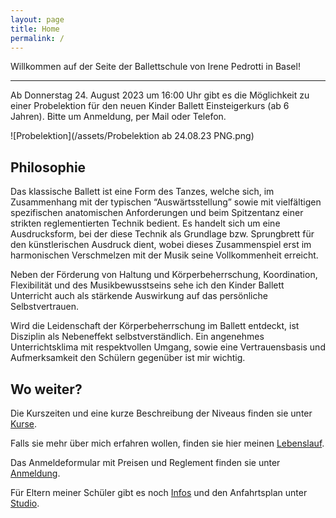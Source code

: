 ```yaml
---
layout: page
title: Home
permalink: /
---
```


Willkommen auf der Seite der Ballettschule von Irene Pedrotti in Basel!

---

Ab Donnerstag 24. August 2023 um 16:00 Uhr gibt es die Möglichkeit zu einer Probelektion für den neuen Kinder Ballett Einsteigerkurs (ab 6 Jahren). Bitte um Anmeldung, per Mail oder Telefon.

![Probelektion](/assets/Probelektion ab 24.08.23 PNG.png)

## Philosophie

Das klassische Ballett ist eine Form des Tanzes, welche sich, im Zusammenhang mit der typischen “Auswärtsstellung” sowie mit vielfältigen spezifischen anatomischen Anforderungen und beim Spitzentanz einer strikten reglementierten Technik bedient. Es handelt sich um eine Ausdrucksform, bei der diese Technik als Grundlage bzw. Sprungbrett für den künstlerischen Ausdruck dient, wobei dieses Zusammenspiel erst im harmonischen Verschmelzen mit der Musik seine Vollkommenheit erreicht.

Neben der Förderung von Haltung und Körperbeherrschung, Koordination, Flexibilität und des Musikbewusstseins sehe ich den Kinder Ballett Unterricht auch als stärkende Auswirkung auf das persönliche Selbstvertrauen.

Wird die Leidenschaft der Körperbeherrschung im Ballett entdeckt, ist Disziplin als Nebeneffekt selbstverständlich. Ein angenehmes Unterrichtsklima mit respektvollen Umgang, sowie eine Vertrauensbasis und Aufmerksamkeit den Schülern gegenüber ist mir wichtig.

## Wo weiter?

Die Kurszeiten und eine kurze Beschreibung der Niveaus finden sie unter [Kurse](/kurse).

Falls sie mehr über mich erfahren wollen, finden sie hier meinen [Lebenslauf](/about).

Das Anmeldeformular mit Preisen und Reglement finden sie unter [Anmeldung](/anmeldung).

Für Eltern meiner Schüler gibt es noch [Infos](/infos) und den Anfahrtsplan unter [Studio](/studio).
